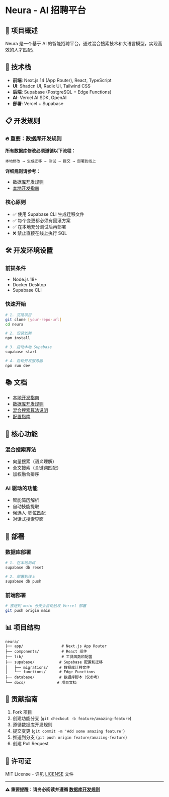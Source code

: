 # Neura - AI 招聘平台

## 🎯 项目概述

Neura 是一个基于 AI 的智能招聘平台，通过混合搜索技术和大语言模型，实现高效的人才匹配。

## 🚀 技术栈

- **前端**: Next.js 14 (App Router), React, TypeScript
- **UI**: Shadcn UI, Radix UI, Tailwind CSS
- **后端**: Supabase (PostgreSQL + Edge Functions)
- **AI**: Vercel AI SDK, OpenAI
- **部署**: Vercel + Supabase

## 📋 开发规则

### 🔥 重要：数据库开发规则

**所有数据库修改必须遵循以下流程：**
```
本地修改 → 生成迁移 → 测试 → 提交 → 部署到线上
```

**详细规则请参考：**
- [数据库开发规则](./DATABASE_DEVELOPMENT_RULES.md)
- [本地开发指南](./LOCAL_DEVELOPMENT_GUIDE.md)

### 核心原则
- ✅ 使用 Supabase CLI 生成迁移文件
- ✅ 每个变更都必须有回滚方案
- ✅ 在本地充分测试后再部署
- ❌ 禁止直接在线上执行 SQL

## 🛠️ 开发环境设置

### 前提条件
- Node.js 18+
- Docker Desktop
- Supabase CLI

### 快速开始

```bash
# 1. 克隆项目
git clone [your-repo-url]
cd neura

# 2. 安装依赖
npm install

# 3. 启动本地 Supabase
supabase start

# 4. 启动开发服务器
npm run dev
```

## 📚 文档

- [本地开发指南](./LOCAL_DEVELOPMENT_GUIDE.md)
- [数据库开发规则](./DATABASE_DEVELOPMENT_RULES.md)
- [混合搜索算法说明](./HYBRID_SEARCH_README.md)
- [配置指南](./NEURA_CONFIGURATION_GUIDE.md)

## 🔧 核心功能

### 混合搜索算法
- 向量搜索（语义理解）
- 全文搜索（关键词匹配）
- 加权融合排序

### AI 驱动的功能
- 智能简历解析
- 自动技能提取
- 候选人-职位匹配
- 对话式搜索界面

## 🚀 部署

### 数据库部署
```bash
# 1. 在本地测试
supabase db reset

# 2. 部署到线上
supabase db push
```

### 前端部署
```bash
# 推送到 main 分支会自动触发 Vercel 部署
git push origin main
```

## 📊 项目结构

```
neura/
├── app/                 # Next.js App Router
├── components/          # React 组件
├── lib/                 # 工具函数和配置
├── supabase/           # Supabase 配置和迁移
│   ├── migrations/     # 数据库迁移文件
│   └── functions/      # Edge Functions
├── database/           # 数据库脚本（仅参考）
└── docs/              # 项目文档
```

## 🤝 贡献指南

1. Fork 项目
2. 创建功能分支 (`git checkout -b feature/amazing-feature`)
3. 遵循数据库开发规则
4. 提交变更 (`git commit -m 'Add some amazing feature'`)
5. 推送到分支 (`git push origin feature/amazing-feature`)
6. 创建 Pull Request

## 📝 许可证

MIT License - 详见 [LICENSE](LICENSE) 文件

---

**⚠️ 重要提醒：请务必阅读并遵循 [数据库开发规则](./DATABASE_DEVELOPMENT_RULES.md)**
